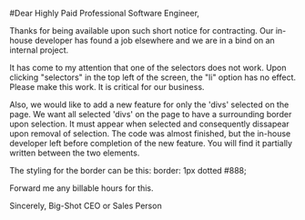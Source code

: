 #Dear Highly Paid Professional Software Engineer,

Thanks for being available upon such short notice for contracting. Our in-house developer has found a job elsewhere and we are in a bind on an internal project.

It has come to my attention that one of the selectors does not work. Upon clicking "selectors" in the top left of the screen, the "li" option has no effect. Please make this work. It is critical for our business.

Also, we would like to add a new feature for only the 'divs' selected on the page. We want all selected 'divs' on the page to have a surrounding border upon selection. It must appear when selected and consequently dissapear upon removal of selection. The code was almost finished, but the in-house developer left before completion of the new feature. You will find it partially written between the two <script></script> elements.

The styling for the border can be this:
	border: 1px dotted #888;

Forward me any billable hours for this.

Sincerely,
Big-Shot CEO or Sales Person